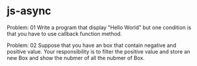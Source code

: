 # js-async
Problem: 01 
Write a program that display "Hello World" but one condition is that you have to use callback function method.

Problem: 02
Suppose that you have an box that contain negative and positive value.
Your responsibility is to filter the positive value and store an new Box and show the nubmer of all the nubmer of Box.


